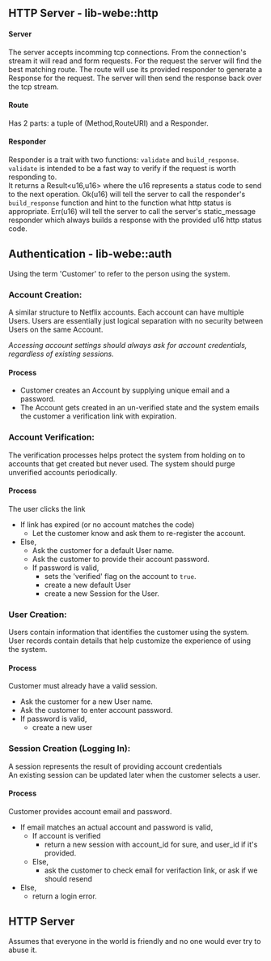 ## HTTP Server - lib-webe::http

#### Server
The server accepts incomming tcp connections.  From the connection's stream it will read and form requests.
For the request the server will find the best matching route.  The route will use its provided responder to generate a Response for the request.  The server will then send the response back over the tcp stream.

#### Route
Has 2 parts:  a tuple of (Method,RouteURI) and a Responder.

#### Responder
Responder is a trait with two functions: `validate` and `build_response`.  
`validate` is intended to be a fast way to verify if the request is worth responding to.  
It returns a Result<u16,u16> where the u16 represents a status code to send to the next operation. Ok(u16) will tell the server to call the responder's `build_response` function and hint to the function what http status is appropriate. Err(u16) will tell the server to call the server's static_message responder which always builds a response with the provided u16 http status code.


## Authentication - lib-webe::auth

Using the term 'Customer' to refer to the person using the system.

### Account Creation:
A similar structure to Netflix accounts.  Each account can have multiple Users. Users are essentially just logical separation with no security between Users on the same Account.

*Accessing account settings should always ask for account credentials, regardless of existing sessions.*

#### Process
 - Customer creates an Account by supplying unique email and a password.
 - The Account gets created in an un-verified state and the system emails the customer a verification link with expiration.

### Account Verification:
The verification processes helps protect the system from holding on to accounts that get created but never used.  The system should purge unverified accounts periodically.

#### Process 
The user clicks the link
- If link has expired (or no account matches the code)
  - Let the customer know and ask them to re-register the account. 
- Else,
  - Ask the customer for a default User name.
  - Ask the customer to provide their account password.
  - If password is valid, 
    - sets the 'verified' flag on the account to `true`.  
    - create a new default User
    - create a new Session for the User.

### User Creation:
Users contain information that identifies the customer using the system.  User records contain details that help customize the experience of using the system.

#### Process

Customer must already have a valid session.
- Ask the customer for a new User name.
- Ask the customer to enter account password.
- If password is valid,
  - create a new user

### Session Creation (Logging In):
A session represents the result of providing account credentials  
An existing session can be updated later when the customer selects a user.

#### Process

Customer provides account email and password.
- If email matches an actual account and password is valid,
  - If account is verified
    - return a new session with account_id for sure, and user_id if it's provided.
  - Else,
    - ask the customer to check email for verifaction link, or ask if we should resend
- Else,
  - return a login error.

## HTTP Server

Assumes that everyone in the world is friendly and no one would ever try to abuse it.

